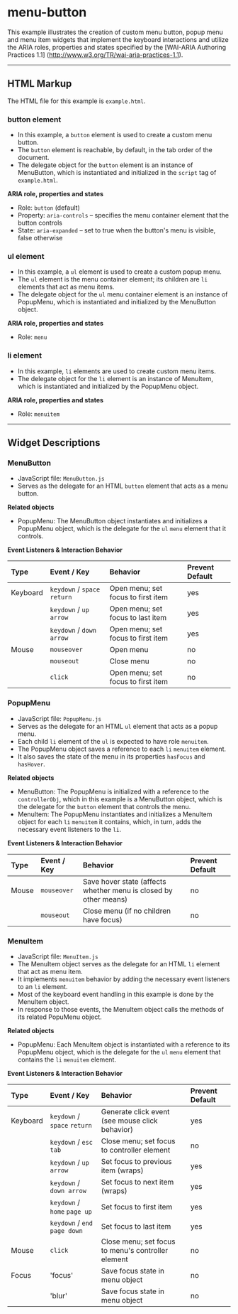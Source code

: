 # menu-button
This example illustrates the creation of custom menu button, popup menu and menu
item widgets that implement the keyboard interactions and utilize the ARIA roles,
properties and states specified by the [WAI-ARIA Authoring Practices 1.1]
(http://www.w3.org/TR/wai-aria-practices-1.1).

----------------------------------------------------------------
## HTML Markup
The HTML file for this example is `example.html`.

### button element
* In this example, a `button` element is used to create a custom menu button.
* The `button` element is reachable, by default, in the tab order of the document.
* The delegate object for the `button` element is an instance of MenuButton, which is
  instantiated and initialized in the `script` tag of `example.html`.

__ARIA role, properties and states__
* Role: `button` (default)
* Property: `aria-controls` &#8211; specifies the menu container element that the button controls
* State: `aria-expanded` &#8211; set to true when the button's menu is visible, false otherwise

### ul element
* In this example, a `ul` element is used to create a custom popup menu.
* The `ul` element is the menu container element; its children are `li` elements that
  act as menu items.
* The delegate object for the `ul` menu container element is an instance of PopupMenu,
  which is instantiated and initialized by the MenuButton object.

__ARIA role, properties and states__
* Role: `menu`

### li element
* In this example, `li` elements are used to create custom menu items.
* The delegate object for the `li` element is an instance of MenuItem, which is
  instantiated and initialized by the PopupMenu object.

__ARIA role, properties and states__
* Role: `menuitem`

----------------------------------------------------------------
## Widget Descriptions

### MenuButton
* JavaScript file: `MenuButton.js`
* Serves as the delegate for an HTML `button` element that acts as a menu button.

__Related objects__

* PopupMenu: The MenuButton object instantiates and initializes a PopupMenu object,
  which is the delegate for the `ul` `menu` element that it controls.

__Event Listeners & Interaction Behavior__

| Type         | Event / Key                  | Behavior                           | Prevent Default |
| :----------- | :--------------------------- | :--------------------------------- | :-------------- |
| Keyboard     | `keydown` / `space` `return` | Open menu; set focus to first item | yes |
|              | `keydown` / `up arrow`       | Open menu; set focus to last item  | yes |
|              | `keydown` / `down arrow`     | Open menu; set focus to first item | yes |
| Mouse        | `mouseover`                  | Open menu                          | no  |
|              | `mouseout`                   | Close menu                         | no  |
|              | `click`                      | Open menu; set focus to first item | no  |

### PopupMenu
* JavaScript file: `PopupMenu.js`
* Serves as the delegate for an HTML `ul` element that acts as a popup menu.
* Each child `li` element of the `ul` is expected to have role `menuitem`.
* The PopupMenu object saves a reference to each `li` `menuitem` element.
* It also saves the state of the menu in its properties `hasFocus` and `hasHover`.

__Related objects__

* MenuButton: The PopupMenu is initialized with a reference to the `controllerObj`, which in this
  example is a MenuButton object, which is the delegate for the `button` element that controls the menu.
* MenuItem: The PopupMenu instantiates and initializes a MenuItem object for each `li` `menuitem` it contains,
  which, in turn, adds the necessary event listeners to the `li`.

__Event Listeners & Interaction Behavior__

| Type         | Event / Key         | Behavior      | Prevent Default |
| :----------- | :------------------ | :------------ | :-------------- |
| Mouse        | `mouseover`         | Save hover state (affects whether menu is closed by other means)  | no |
|              | `mouseout`          | Close menu (if no children have focus) | no |

### MenuItem
* JavaScript file: `MenuItem.js`
* The MenuItem object serves as the delegate for an HTML `li` element that act as menu item.
* It implements `menuitem` behavior by adding the necessary event listeners to an `li` element.
* Most of the keyboard event handling in this example is done by the MenuItem object.
* In response to those events, the MenuItem object calls the methods of its related PopuMenu object.

__Related objects__

* PopupMenu: Each MenuItem object is instantiated with a reference to its PopupMenu object, which is the
  delegate for the `ul` `menu` element that contains the `li` `menuitem` element.

__Event Listeners & Interaction Behavior__

| Type         | Event / Key                    | Behavior                           | Prevent Default |
| :----------- | :----------------------------- | :--------------------------------- | :-------------- |
| Keyboard     | `keydown` / `space` `return`   | Generate click event (see mouse click behavior) | yes |
|              | `keydown` / `esc` `tab`        | Close menu; set focus to controller element | no |
|              | `keydown` / `up arrow`         | Set focus to previous item (wraps) | yes |
|              | `keydown` / `down arrow`       | Set focus to next item (wraps)     | yes |
|              | `keydown` / `home` `page up`   | Set focus to first item            | yes |
|              | `keydown` / `end` `page down`  | Set focus to last item             | yes |
| Mouse        | `click`                        | Close menu; set focus to menu's controller element | no |
| Focus        | 'focus'                        | Save focus state in menu object    | no |
|              | 'blur'                         | Save focus state in menu object    | no |
